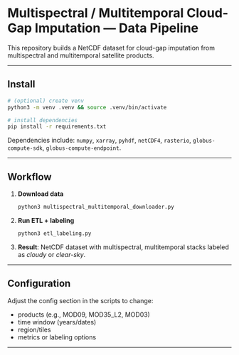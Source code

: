 
# Multispectral / Multitemporal Cloud-Gap Imputation — Data Pipeline

This repository builds a NetCDF dataset for cloud-gap imputation from multispectral and multitemporal satellite products.

---

## Install

```bash
# (optional) create venv
python3 -m venv .venv && source .venv/bin/activate

# install dependencies
pip install -r requirements.txt
```

Dependencies include: `numpy`, `xarray`, `pyhdf`, `netCDF4`, `rasterio`, `globus-compute-sdk`, `globus-compute-endpoint`.

---

## Workflow

1. **Download data**

   ```bash
   python3 multispectral_multitemporal_downloader.py
   ```
2. **Run ETL + labeling**

   ```bash
   python3 etl_labeling.py
   ```
3. **Result**: NetCDF dataset with multispectral, multitemporal stacks labeled as *cloudy* or *clear-sky*.

---

## Configuration

Adjust the config section in the scripts to change:

* products (e.g., MOD09, MOD35\_L2, MOD03)
* time window (years/dates)
* region/tiles
* metrics or labeling options

---


